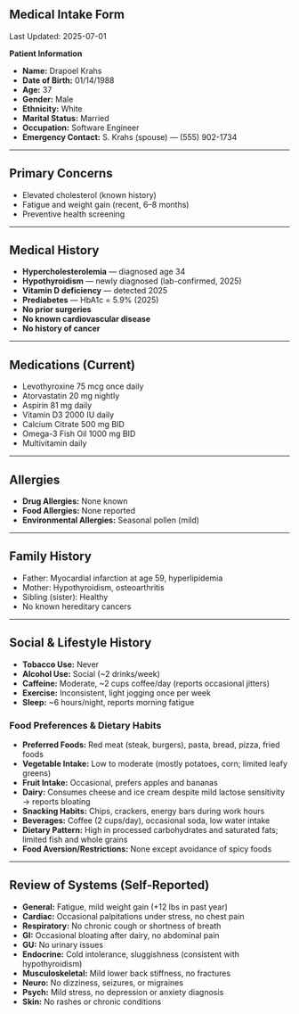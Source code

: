 ## Medical Intake Form

Last Updated: 2025-07-01

**Patient Information**  
- **Name:** Drapoel Krahs  
- **Date of Birth:** 01/14/1988  
- **Age:** 37  
- **Gender:** Male  
- **Ethnicity:** White  
- **Marital Status:** Married  
- **Occupation:** Software Engineer  
- **Emergency Contact:** S. Krahs (spouse) — (555) 902-1734  

---

## Primary Concerns  
- Elevated cholesterol (known history)  
- Fatigue and weight gain (recent, 6–8 months)  
- Preventive health screening  

---

## Medical History  
- **Hypercholesterolemia** — diagnosed age 34  
- **Hypothyroidism** — newly diagnosed (lab-confirmed, 2025)  
- **Vitamin D deficiency** — detected 2025  
- **Prediabetes** — HbA1c = 5.9% (2025)  
- **No prior surgeries**  
- **No known cardiovascular disease**  
- **No history of cancer**  

---

## Medications (Current)  
- Levothyroxine 75 mcg once daily  
- Atorvastatin 20 mg nightly  
- Aspirin 81 mg daily  
- Vitamin D3 2000 IU daily  
- Calcium Citrate 500 mg BID  
- Omega-3 Fish Oil 1000 mg BID  
- Multivitamin daily  

---

## Allergies  
- **Drug Allergies:** None known  
- **Food Allergies:** None reported  
- **Environmental Allergies:** Seasonal pollen (mild)  

---

## Family History  
- Father: Myocardial infarction at age 59, hyperlipidemia  
- Mother: Hypothyroidism, osteoarthritis  
- Sibling (sister): Healthy  
- No known hereditary cancers  

---

## Social & Lifestyle History  
- **Tobacco Use:** Never  
- **Alcohol Use:** Social (~2 drinks/week)  
- **Caffeine:** Moderate, ~2 cups coffee/day (reports occasional jitters)  
- **Exercise:** Inconsistent, light jogging once per week  
- **Sleep:** ~6 hours/night, reports morning fatigue  

### Food Preferences & Dietary Habits  
- **Preferred Foods:** Red meat (steak, burgers), pasta, bread, pizza, fried foods  
- **Vegetable Intake:** Low to moderate (mostly potatoes, corn; limited leafy greens)  
- **Fruit Intake:** Occasional, prefers apples and bananas  
- **Dairy:** Consumes cheese and ice cream despite mild lactose sensitivity → reports bloating  
- **Snacking Habits:** Chips, crackers, energy bars during work hours  
- **Beverages:** Coffee (2 cups/day), occasional soda, low water intake  
- **Dietary Pattern:** High in processed carbohydrates and saturated fats; limited fish and whole grains  
- **Food Aversion/Restrictions:** None except avoidance of spicy foods  

---

## Review of Systems (Self-Reported)  
- **General:** Fatigue, mild weight gain (+12 lbs in past year)  
- **Cardiac:** Occasional palpitations under stress, no chest pain  
- **Respiratory:** No chronic cough or shortness of breath  
- **GI:** Occasional bloating after dairy, no abdominal pain  
- **GU:** No urinary issues  
- **Endocrine:** Cold intolerance, sluggishness (consistent with hypothyroidism)  
- **Musculoskeletal:** Mild lower back stiffness, no fractures  
- **Neuro:** No dizziness, seizures, or migraines  
- **Psych:** Mild stress, no depression or anxiety diagnosis  
- **Skin:** No rashes or chronic conditions  
